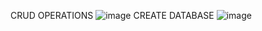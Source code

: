 CRUD OPERATIONS
![image](https://github.com/user-attachments/assets/592eb4b3-5731-4725-b271-e6a1d78a3add)
CREATE DATABASE
![image](https://github.com/user-attachments/assets/32347338-2fc0-43ee-9f98-1062df55254b)


